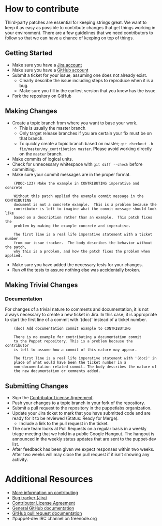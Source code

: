 # How to contribute

Third-party patches are essential for keeping strings great. We want to keep it
as easy as possible to contribute changes that get things working in your
environment. There are a few guidelines that we need contributors to follow so
that we can have a chance of keeping on top of things.

## Getting Started

* Make sure you have a [Jira account](http://tickets.puppetlabs.com)
* Make sure you have a [GitHub account](https://github.com/signup/free)
* Submit a ticket for your issue, assuming one does not already exist.
  * Clearly describe the issue including steps to reproduce when it is a bug.
  * Make sure you fill in the earliest version that you know has the issue.
* Fork the repository on GitHub

## Making Changes

* Create a topic branch from where you want to base your work.
  * This is usually the master branch.
  * Only target release branches if you are certain your fix must be on that
    branch.
  * To quickly create a topic branch based on master; `git checkout -b
    fix/master/my_contribution master`. Please avoid working directly on the
    `master` branch.
* Make commits of logical units.
* Check for unnecessary whitespace with `git diff --check` before committing.
* Make sure your commit messages are in the proper format.

````
    (PDOC-123) Make the example in CONTRIBUTING imperative and concrete

    Without this patch applied the example commit message in the CONTRIBUTING
    document is not a concrete example.  This is a problem because the
    contributor is left to imagine what the commit message should look like
    based on a description rather than an example.  This patch fixes the
    problem by making the example concrete and imperative.

    The first line is a real life imperative statement with a ticket number
    from our issue tracker.  The body describes the behavior without the patch,
    why this is a problem, and how the patch fixes the problem when applied.
````

* Make sure you have added the necessary tests for your changes.
* Run _all_ the tests to assure nothing else was accidentally broken.

## Making Trivial Changes

### Documentation

For changes of a trivial nature to comments and documentation, it is not
always necessary to create a new ticket in Jira. In this case, it is
appropriate to start the first line of a commit with '(doc)' instead of
a ticket number. 

````
    (doc) Add documentation commit example to CONTRIBUTING

    There is no example for contributing a documentation commit
    to the Puppet repository. This is a problem because the contributor
    is left to assume how a commit of this nature may appear.

    The first line is a real life imperative statement with '(doc)' in
    place of what would have been the ticket number in a
    non-documentation related commit. The body describes the nature of
    the new documentation or comments added.
````

## Submitting Changes

* Sign the [Contributor License Agreement](http://links.puppetlabs.com/cla).
* Push your changes to a topic branch in your fork of the repository.
* Submit a pull request to the repository in the puppetlabs organization.
* Update your Jira ticket to mark that you have submitted code and are ready for it to be reviewed (Status: Ready for Merge).
  * Include a link to the pull request in the ticket.
* The core team looks at Pull Requests on a regular basis in a weekly triage
  meeting that we hold in a public Google Hangout. The hangout is announced in
  the weekly status updates that are sent to the puppet-dev list.
* After feedback has been given we expect responses within two weeks. After two
  weeks will may close the pull request if it isn't showing any activity.

# Additional Resources

* [More information on contributing](http://links.puppetlabs.com/contribute-to-puppet)
* [Bug tracker (Jira)](http://tickets.puppetlabs.com)
* [Contributor License Agreement](http://links.puppetlabs.com/cla)
* [General GitHub documentation](http://help.github.com/)
* [GitHub pull request documentation](http://help.github.com/send-pull-requests/)
* #puppet-dev IRC channel on freenode.org
